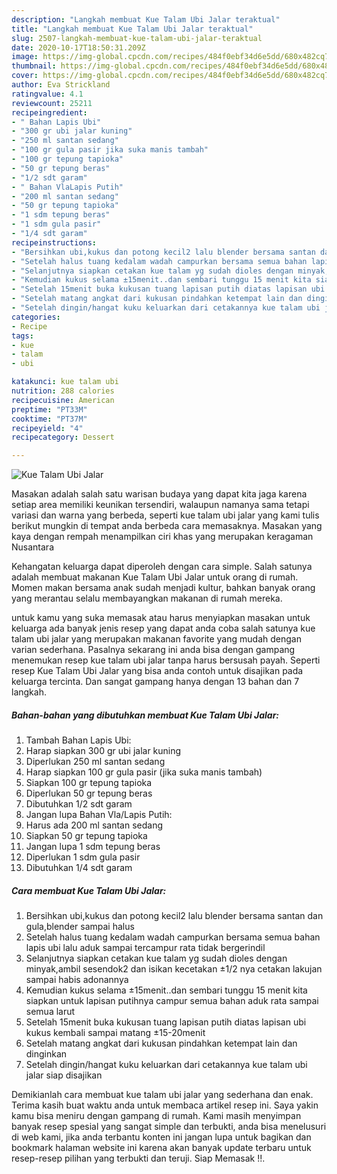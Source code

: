 ```yaml
---
description: "Langkah membuat Kue Talam Ubi Jalar teraktual"
title: "Langkah membuat Kue Talam Ubi Jalar teraktual"
slug: 2507-langkah-membuat-kue-talam-ubi-jalar-teraktual
date: 2020-10-17T18:50:31.209Z
image: https://img-global.cpcdn.com/recipes/484f0ebf34d6e5dd/680x482cq70/kue-talam-ubi-jalar-foto-resep-utama.jpg
thumbnail: https://img-global.cpcdn.com/recipes/484f0ebf34d6e5dd/680x482cq70/kue-talam-ubi-jalar-foto-resep-utama.jpg
cover: https://img-global.cpcdn.com/recipes/484f0ebf34d6e5dd/680x482cq70/kue-talam-ubi-jalar-foto-resep-utama.jpg
author: Eva Strickland
ratingvalue: 4.1
reviewcount: 25211
recipeingredient:
- " Bahan Lapis Ubi"
- "300 gr ubi jalar kuning"
- "250 ml santan sedang"
- "100 gr gula pasir jika suka manis tambah"
- "100 gr tepung tapioka"
- "50 gr tepung beras"
- "1/2 sdt garam"
- " Bahan VlaLapis Putih"
- "200 ml santan sedang"
- "50 gr tepung tapioka"
- "1 sdm tepung beras"
- "1 sdm gula pasir"
- "1/4 sdt garam"
recipeinstructions:
- "Bersihkan ubi,kukus dan potong kecil2 lalu blender bersama santan dan gula,blender sampai halus"
- "Setelah halus tuang kedalam wadah campurkan bersama semua bahan lapis ubi lalu aduk sampai tercampur rata tidak bergerindil"
- "Selanjutnya siapkan cetakan kue talam yg sudah dioles dengan minyak,ambil sesendok2 dan isikan kecetakan ±1/2 nya cetakan lakujan sampai habis adonannya"
- "Kemudian kukus selama ±15menit..dan sembari tunggu 15 menit kita siapkan untuk lapisan putihnya campur semua bahan aduk rata sampai semua larut"
- "Setelah 15menit buka kukusan tuang lapisan putih diatas lapisan ubi kukus kembali sampai matang ±15-20menit"
- "Setelah matang angkat dari kukusan pindahkan ketempat lain dan dinginkan"
- "Setelah dingin/hangat kuku keluarkan dari cetakannya kue talam ubi jalar siap disajikan"
categories:
- Recipe
tags:
- kue
- talam
- ubi

katakunci: kue talam ubi 
nutrition: 288 calories
recipecuisine: American
preptime: "PT33M"
cooktime: "PT37M"
recipeyield: "4"
recipecategory: Dessert

---
```



![Kue Talam Ubi Jalar](https://img-global.cpcdn.com/recipes/484f0ebf34d6e5dd/680x482cq70/kue-talam-ubi-jalar-foto-resep-utama.jpg)

Masakan adalah salah satu warisan budaya yang dapat kita jaga karena setiap area memiliki keunikan tersendiri, walaupun namanya sama tetapi variasi dan warna yang berbeda, seperti kue talam ubi jalar yang kami tulis berikut mungkin di tempat anda berbeda cara memasaknya. Masakan yang kaya dengan rempah menampilkan ciri khas yang merupakan keragaman Nusantara



Kehangatan keluarga dapat diperoleh dengan cara simple. Salah satunya adalah membuat makanan Kue Talam Ubi Jalar untuk orang di rumah. Momen makan bersama anak sudah menjadi kultur, bahkan banyak orang yang merantau selalu membayangkan makanan di rumah mereka.

untuk kamu yang suka memasak atau harus menyiapkan masakan untuk keluarga ada banyak jenis resep yang dapat anda coba salah satunya kue talam ubi jalar yang merupakan makanan favorite yang mudah dengan varian sederhana. Pasalnya sekarang ini anda bisa dengan gampang menemukan resep kue talam ubi jalar tanpa harus bersusah payah.
Seperti resep Kue Talam Ubi Jalar yang bisa anda contoh untuk disajikan pada keluarga tercinta. Dan sangat gampang hanya dengan 13 bahan dan 7 langkah.


<!--inarticleads1-->

##### Bahan-bahan yang dibutuhkan membuat Kue Talam Ubi Jalar:

1. Tambah  Bahan Lapis Ubi:
1. Harap siapkan 300 gr ubi jalar kuning
1. Diperlukan 250 ml santan sedang
1. Harap siapkan 100 gr gula pasir (jika suka manis tambah)
1. Siapkan 100 gr tepung tapioka
1. Diperlukan 50 gr tepung beras
1. Dibutuhkan 1/2 sdt garam
1. Jangan lupa  Bahan Vla/Lapis Putih:
1. Harus ada 200 ml santan sedang
1. Siapkan 50 gr tepung tapioka
1. Jangan lupa 1 sdm tepung beras
1. Diperlukan 1 sdm gula pasir
1. Dibutuhkan 1/4 sdt garam




<!--inarticleads2-->

##### Cara membuat  Kue Talam Ubi Jalar:

1. Bersihkan ubi,kukus dan potong kecil2 lalu blender bersama santan dan gula,blender sampai halus
1. Setelah halus tuang kedalam wadah campurkan bersama semua bahan lapis ubi lalu aduk sampai tercampur rata tidak bergerindil
1. Selanjutnya siapkan cetakan kue talam yg sudah dioles dengan minyak,ambil sesendok2 dan isikan kecetakan ±1/2 nya cetakan lakujan sampai habis adonannya
1. Kemudian kukus selama ±15menit..dan sembari tunggu 15 menit kita siapkan untuk lapisan putihnya campur semua bahan aduk rata sampai semua larut
1. Setelah 15menit buka kukusan tuang lapisan putih diatas lapisan ubi kukus kembali sampai matang ±15-20menit
1. Setelah matang angkat dari kukusan pindahkan ketempat lain dan dinginkan
1. Setelah dingin/hangat kuku keluarkan dari cetakannya kue talam ubi jalar siap disajikan




Demikianlah cara membuat kue talam ubi jalar yang sederhana dan enak. Terima kasih buat waktu anda untuk membaca artikel resep ini. Saya yakin kamu bisa meniru dengan gampang di rumah. Kami masih menyimpan banyak resep spesial yang sangat simple dan terbukti, anda bisa menelusuri di web kami, jika anda terbantu konten ini jangan lupa untuk bagikan dan bookmark halaman website ini karena akan banyak update terbaru untuk resep-resep pilihan yang terbukti dan teruji. Siap Memasak !!. 

